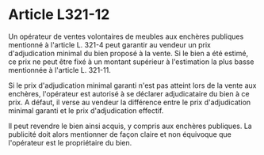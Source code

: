 # Article L321-12

Un opérateur de ventes volontaires de meubles aux enchères publiques mentionné à l'article L. 321-4 peut garantir au vendeur un prix d'adjudication minimal du bien proposé à la vente. Si le bien a été estimé, ce prix ne peut être fixé à un montant supérieur à l'estimation la plus basse mentionnée à l'article L. 321-11.

Si le prix d'adjudication minimal garanti n'est pas atteint lors de la vente aux enchères, l'opérateur est autorisé à se déclarer adjudicataire du bien à ce prix. A défaut, il verse au vendeur la différence entre le prix d'adjudication minimal garanti et le prix d'adjudication effectif.

Il peut revendre le bien ainsi acquis, y compris aux enchères publiques. La publicité doit alors mentionner de façon claire et non équivoque que l'opérateur est le propriétaire du bien.
